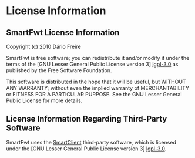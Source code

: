 License Information
===================

SmartFwt License Information
---------------------------

Copyright (c) 2010 Dário Freire

SmartFwt is free software; you can redistribute it and/or modify it
under the terms of the [GNU Lesser General Public License version 3] [lgpl-3.0]
as published by the Free Software Foundation.

This software is distributed in the hope that it will be useful,
but WITHOUT ANY WARRANTY; without even the implied warranty of
MERCHANTABILITY or FITNESS FOR A PARTICULAR PURPOSE. See the GNU
Lesser General Public License for more details.


License Information Regarding Third-Party Software
--------------------------------------------------

SmartFwt uses the [SmartClient](http://www.smartclient.com/) third-party 
software, which is licensed under the 
[GNU Lesser General Public License version 3] [lgpl-3.0].


[lgpl-3.0]: http://www.gnu.org/licenses/lgpl-3.0.html

